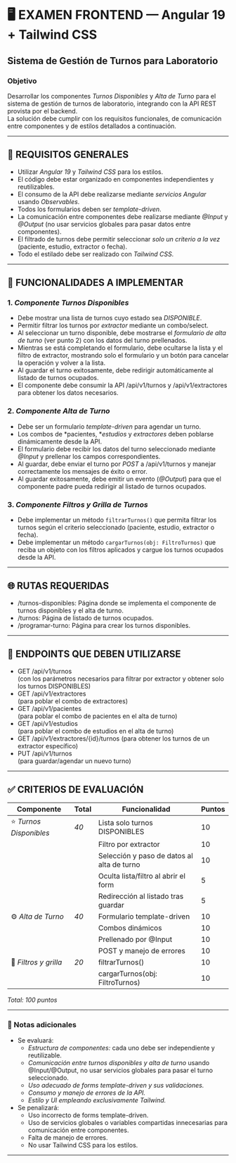 

# 🖥 EXAMEN FRONTEND — Angular 19 + Tailwind CSS

## Sistema de Gestión de Turnos para Laboratorio

### Objetivo

Desarrollar los componentes *Turnos Disponibles* y *Alta de Turno* para el sistema de gestión de turnos de laboratorio, integrando con la API REST provista por el backend.  
La solución debe cumplir con los requisitos funcionales, de comunicación entre componentes y de estilos detallados a continuación.

---

## 📌 REQUISITOS GENERALES

- Utilizar *Angular 19* y *Tailwind CSS* para los estilos.
- El código debe estar organizado en componentes independientes y reutilizables.
- El consumo de la API debe realizarse mediante *servicios Angular* usando *Observables*.
- Todos los formularios deben ser *template-driven*.
- La comunicación entre componentes debe realizarse mediante *@Input* y *@Output* (no usar servicios globales para pasar datos entre componentes).
- El filtrado de turnos debe permitir seleccionar *solo un criterio a la vez* (paciente, estudio, extractor o fecha).
- Todo el estilado debe ser realizado con *Tailwind CSS*.

---

## 📝 FUNCIONALIDADES A IMPLEMENTAR

### 1. *Componente Turnos Disponibles*

- Debe mostrar una lista de turnos cuyo estado sea *DISPONIBLE*.
- Permitir filtrar los turnos por *extractor* mediante un combo/select.
- Al seleccionar un turno disponible, debe mostrarse el *formulario de alta de turno* (ver punto 2) con los datos del turno prellenados.
- Mientras se está completando el formulario, debe ocultarse la lista y el filtro de extractor, mostrando solo el formulario y un botón para cancelar la operación y volver a la lista.
- Al guardar el turno exitosamente, debe redirigir automáticamente al listado de turnos ocupados.
- El componente debe consumir la API /api/v1/turnos y /api/v1/extractores para obtener los datos necesarios.

### 2. *Componente Alta de Turno*

- Debe ser un formulario *template-driven* para agendar un turno.
- Los combos de *pacientes, **estudios* y *extractores* deben poblarse dinámicamente desde la API.
- El formulario debe recibir los datos del turno seleccionado mediante *@Input* y prellenar los campos correspondientes.
- Al guardar, debe enviar el turno por *POST* a /api/v1/turnos y manejar correctamente los mensajes de éxito o error.
- Al guardar exitosamente, debe emitir un evento (*@Output*) para que el componente padre pueda redirigir al listado de turnos ocupados.

### 3. *Componente Filtros y Grilla de Turnos*
- Debe implementar un método `filtrarTurnos()` que permita filtrar los turnos según el criterio seleccionado (paciente, estudio, extractor o fecha).
- Debe implementar un método `cargarTurnos(obj: FiltroTurnos)` que reciba un objeto con los filtros aplicados y cargue los turnos ocupados desde la API.
---

## 🌐 RUTAS REQUERIDAS

- /turnos-disponibles: Página donde se implementa el componente de turnos disponibles y el alta de turno.
- /turnos: Página de listado de turnos ocupados.
- /programar-turno: Página para crear los turnos disponibles.

---

## 📡 ENDPOINTS QUE DEBEN UTILIZARSE

- GET /api/v1/turnos  
  (con los parámetros necesarios para filtrar por extractor y obtener solo los turnos DISPONIBLES)
- GET /api/v1/extractores  
  (para poblar el combo de extractores)
- GET /api/v1/pacientes  
  (para poblar el combo de pacientes en el alta de turno)
- GET /api/v1/estudios  
  (para poblar el combo de estudios en el alta de turno)
- GET /api/v1/extractores/{id}/turnos 
  (para obtener los turnos de un extractor específico)
- PUT /api/v1/turnos  
  (para guardar/agendar un nuevo turno)

---

## ✅ CRITERIOS DE EVALUACIÓN

| Componente             | Total | Funcionalidad                              | Puntos |
|------------------------|-------|--------------------------------------------|--------|
| ⭐ *Turnos Disponibles* | *40*| Lista solo turnos DISPONIBLES              | 10     |
|                        |       | Filtro por extractor                       | 10     |
|                        |       | Selección y paso de datos al alta de turno | 10     |
|                        |       | Oculta lista/filtro al abrir el form       |  5     |
|                        |       | Redirección al listado tras guardar        |  5     |
| ⚙ *Alta de Turno*      | *40*| Formulario template-driven                 | 10     |
|                        |       | Combos dinámicos                           | 10     |
|                        |       | Prellenado por @Input                      | 10     |
|                        |       | POST y manejo de errores                   | 10     |
| 🔧 *Filtros y grilla*  | *20*| filtrarTurnos()                                 | 10     |
|                        |       | cargarTurnos(obj: FiltroTurnos)                        | 10     |

*Total: 100 puntos*

---

### 📌 Notas adicionales

- Se evaluará:
  - *Estructura de componentes:* cada uno debe ser independiente y reutilizable.
  - *Comunicación entre turnos disponibles y alta de turno* usando @Input/@Output, no usar servicios globales para pasar el turno seleccionado.
  - *Uso adecuado de forms template-driven y sus validaciones.*
  - *Consumo y manejo de errores de la API.*
  - *Estilo y UI empleando exclusivamente Tailwind.*
- Se penalizará:
  - Uso incorrecto de forms template-driven.
  - Uso de servicios globales o variables compartidas innecesarias para comunicación entre componentes.
  - Falta de manejo de errores.
  - No usar Tailwind CSS para los estilos.

---

